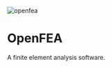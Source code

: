 ![openfea](https://user-images.githubusercontent.com/115699524/202715867-b571ed3b-bc0e-4047-bd6a-928b062d8084.png)

# OpenFEA
A finite element analysis software.
